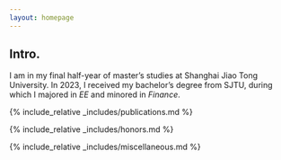 ```yaml
---
layout: homepage
---
```


## Intro.
I am in my final half-year of master’s studies at Shanghai Jiao Tong University. In 2023, I received my bachelor’s degree from SJTU, during which I majored in _EE_ and minored in _Finance_.

{% include_relative _includes/publications.md %}

{% include_relative _includes/honors.md %}

{% include_relative _includes/miscellaneous.md %}


<script language="Javascript"> var date = new Date(document.lastModified); document.write("Updated: " + date.toLocaleDateString()); </script>

